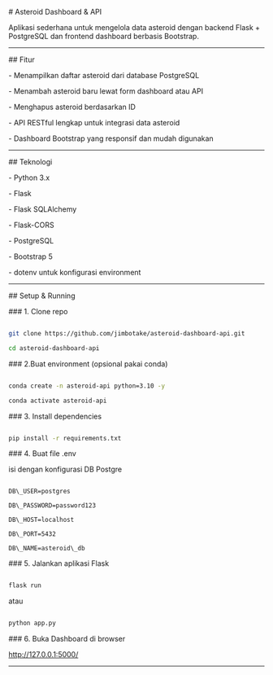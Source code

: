 \# Asteroid Dashboard \& API



Aplikasi sederhana untuk mengelola data asteroid dengan backend Flask + PostgreSQL dan frontend dashboard berbasis Bootstrap.



---



\## Fitur



\- Menampilkan daftar asteroid dari database PostgreSQL

\- Menambah asteroid baru lewat form dashboard atau API

\- Menghapus asteroid berdasarkan ID

\- API RESTful lengkap untuk integrasi data asteroid

\- Dashboard Bootstrap yang responsif dan mudah digunakan



---



\## Teknologi



\- Python 3.x

\- Flask

\- Flask SQLAlchemy

\- Flask-CORS

\- PostgreSQL

\- Bootstrap 5

\- dotenv untuk konfigurasi environment



---



\## Setup \& Running



\### 1. Clone repo



```bash

git clone https://github.com/jimbotake/asteroid-dashboard-api.git

cd asteroid-dashboard-api

```





\### 2.Buat environment (opsional pakai conda)



```bash

conda create -n asteroid-api python=3.10 -y

conda activate asteroid-api

```



\### 3. Install dependencies

```bash

pip install -r requirements.txt

```





\### 4. Buat file .env

isi dengan konfigurasi DB Postgre

```env

DB\_USER=postgres

DB\_PASSWORD=password123

DB\_HOST=localhost

DB\_PORT=5432

DB\_NAME=asteroid\_db

```



\### 5. Jalankan aplikasi Flask

```bash

flask run

```

atau

```bash

python app.py

```

\### 6. Buka Dashboard di browser

http://127.0.0.1:5000/



---




